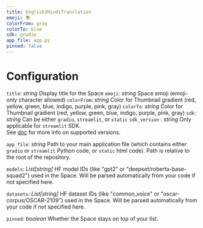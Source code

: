 ```yaml
---
title: English2HindiTranslation
emoji: 📚
colorFrom: gray
colorTo: blue
sdk: gradio
app_file: app.py
pinned: false
---
```

# Configuration
`title`: _string_
Display title for the Space
`emoji`: _string_
Space emoji (emoji-only character allowed)
`colorFrom`: _string_
Color for Thumbnail gradient (red, yellow, green, blue, indigo, purple, pink, gray)
`colorTo`: _string_
Color for Thumbnail gradient (red, yellow, green, blue, indigo, purple, pink, gray)
`sdk`: _string_
Can be either `gradio`, `streamlit`, or `static`
`sdk_version` : _string_
Only applicable for `streamlit` SDK.  
See [doc](https://hf.co/docs/hub/spaces) for more info on supported versions.

`app_file`: _string_
Path to your main application file (which contains either `gradio` or `streamlit` Python code, or `static` html code).
Path is relative to the root of the repository.

`models`: _List[string]_
HF model IDs (like "gpt2" or "deepset/roberta-base-squad2") used in the Space.
Will be parsed automatically from your code if not specified here.

`datasets`: _List[string]_
HF dataset IDs (like "common_voice" or "oscar-corpus/OSCAR-2109") used in the Space.
Will be parsed automatically from your code if not specified here.

`pinned`: _boolean_
Whether the Space stays on top of your list.
